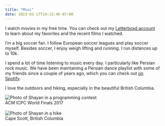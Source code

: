 ```yaml
---
title: "Misc"
date: 2023-03-17T14:13:46-07:00
---
```


<div class="row">

<div class="col-sm-8">

I watch movies in my free time. You can check out my [Letterboxd
account](https://letterboxd.com/shayanh/) to learn about my favorites and the
recent films I watched.

I’m a big soccer fan. I follow European soccer leagues and play soccer myself.
Besides soccer, I enjoy weigh lifting and running. I run distances up to 10k.

I spend a lot of time listening to music every day. I particularly like Persian
rock music. We have been maintaining a Persian dance playlist with
some of my friends since a couple of years ago, which you can check out [on
Spotify](https://open.spotify.com/playlist/0c6vHqSegYiJYLegscZmte?si=6555b59fadb044f2).

I love the outdoors and hiking, especially in the beautiful British Columbia.

</div>

<div class="col-sm-4">

<img src="/icpc2017.jpeg" alt="Photo of Shayan in a programming contest">
<figcaption class="figure-caption text-center">ACM ICPC World Finals 2017</figcaption>

<br>

<img src="/hike2.jpg" alt="Photo of Shayan in a hike">
<figcaption class="figure-caption text-center">Cape Scott, British Columbia</figcaption>

<!--<iframe height='454' frameborder='0' allowtransparency='true' scrolling='no' src='https://www.strava.com/athletes/78883322/latest-rides/6e3ed5ed725aac0cb78e93872e6d6b11a7c2cd83'></iframe>-->

</div>

</div>
